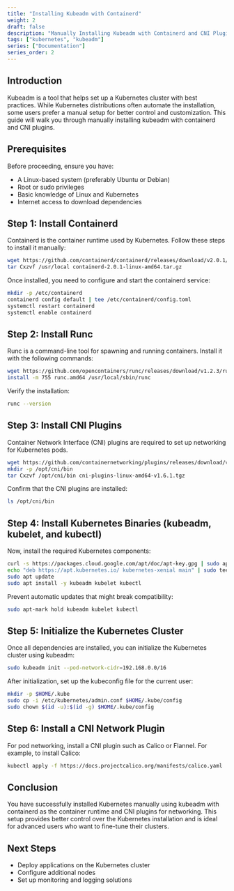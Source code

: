 ```yaml
---
title: "Installing Kubeadm with Containerd"
weight: 2
draft: false
description: "Manually Installing Kubeadm with Containerd and CNI Plugins"
tags: ["kubernetes", "kubeadm"]
series: ["Documentation"]
series_order: 2
---
```


## Introduction

Kubeadm is a tool that helps set up a Kubernetes cluster with best practices. While Kubernetes distributions often automate the installation, some users prefer a manual setup for better control and customization. This guide will walk you through manually installing kubeadm with containerd and CNI plugins.

## Prerequisites

Before proceeding, ensure you have:

- A Linux-based system (preferably Ubuntu or Debian)
- Root or sudo privileges
- Basic knowledge of Linux and Kubernetes
- Internet access to download dependencies

## Step 1: Install Containerd

Containerd is the container runtime used by Kubernetes. Follow these steps to install it manually:

```sh
wget https://github.com/containerd/containerd/releases/download/v2.0.1/containerd-2.0.1-linux-amd64.tar.gz
tar Cxzvf /usr/local containerd-2.0.1-linux-amd64.tar.gz
```

Once installed, you need to configure and start the containerd service:

```sh
mkdir -p /etc/containerd
containerd config default | tee /etc/containerd/config.toml
systemctl restart containerd
systemctl enable containerd
```

## Step 2: Install Runc

Runc is a command-line tool for spawning and running containers. Install it with the following commands:

```sh
wget https://github.com/opencontainers/runc/releases/download/v1.2.3/runc.amd64
install -m 755 runc.amd64 /usr/local/sbin/runc
```

Verify the installation:

```sh
runc --version
```

## Step 3: Install CNI Plugins

Container Network Interface (CNI) plugins are required to set up networking for Kubernetes pods.

```sh
wget https://github.com/containernetworking/plugins/releases/download/v1.6.1/cni-plugins-linux-amd64-v1.6.1.tgz
mkdir -p /opt/cni/bin
tar Cxzvf /opt/cni/bin cni-plugins-linux-amd64-v1.6.1.tgz
```

Confirm that the CNI plugins are installed:

```sh
ls /opt/cni/bin
```

## Step 4: Install Kubernetes Binaries (kubeadm, kubelet, and kubectl)

Now, install the required Kubernetes components:

```sh
curl -s https://packages.cloud.google.com/apt/doc/apt-key.gpg | sudo apt-key add -
echo "deb https://apt.kubernetes.io/ kubernetes-xenial main" | sudo tee /etc/apt/sources.list.d/kubernetes.list
sudo apt update
sudo apt install -y kubeadm kubelet kubectl
```

Prevent automatic updates that might break compatibility:

```sh
sudo apt-mark hold kubeadm kubelet kubectl
```

## Step 5: Initialize the Kubernetes Cluster

Once all dependencies are installed, you can initialize the Kubernetes cluster using kubeadm:

```sh
sudo kubeadm init --pod-network-cidr=192.168.0.0/16
```

After initialization, set up the kubeconfig file for the current user:

```sh
mkdir -p $HOME/.kube
sudo cp -i /etc/kubernetes/admin.conf $HOME/.kube/config
sudo chown $(id -u):$(id -g) $HOME/.kube/config
```

## Step 6: Install a CNI Network Plugin

For pod networking, install a CNI plugin such as Calico or Flannel. For example, to install Calico:

```sh
kubectl apply -f https://docs.projectcalico.org/manifests/calico.yaml
```

## Conclusion

You have successfully installed Kubernetes manually using kubeadm with containerd as the container runtime and CNI plugins for networking. This setup provides better control over the Kubernetes installation and is ideal for advanced users who want to fine-tune their clusters.

## Next Steps

- Deploy applications on the Kubernetes cluster
- Configure additional nodes
- Set up monitoring and logging solutions
